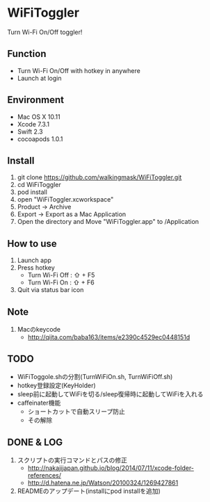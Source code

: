 # WiFiToggler

Turn Wi-Fi On/Off toggler!

## Function

- Turn Wi-Fi On/Off with hotkey in anywhere
- Launch at login

## Environment

- Mac OS X 10.11
- Xcode 7.3.1
- Swift 2.3
- cocoapods 1.0.1

## Install

1. git clone https://github.com/walkingmask/WiFiToggler.git
1. cd WiFiToggler
1. pod install
1. open "WiFiToggler.xcworkspace"
1. Product -> Archive
1. Export -> Export as a Mac Application
1. Open the directory and Move "WiFiToggler.app" to /Application

## How to use

1. Launch app
1. Press hotkey
    - Turn Wi-Fi Off : ⇧ + F5
    - Turn Wi-Fi On  : ⇧ + F6
1. Quit via status bar icon

## Note
1. Macのkeycode
    - http://qiita.com/baba163/items/e2390c4529ec0448151d

## TODO
- WiFiToggole.shの分割(TurnWiFiOn.sh, TurnWiFiOff.sh)
- hotkey登録設定(KeyHolder)
- sleep前に起動してWiFiを切る/sleep復帰時に起動してWiFiを入れる
- caffeinater機能
    - ショートカットで自動スリープ防止
    - その解除

## DONE & LOG
1. スクリプトの実行コマンドとパスの修正
    - http://nakajijapan.github.io/blog/2014/07/11/xcode-folder-references/
    - http://d.hatena.ne.jp/Watson/20100324/1269427861
1. READMEのアップデート(installにpod installを追加)
